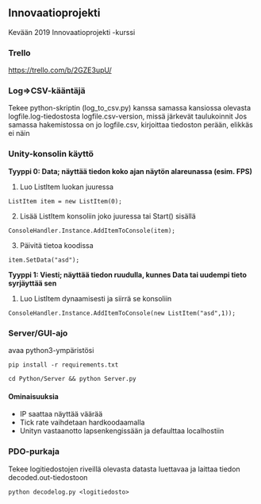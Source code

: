 ## Innovaatioprojekti
Kevään 2019 Innovaatioprojekti -kurssi


### Trello  
https://trello.com/b/2GZE3upU/

### Log=>CSV-kääntäjä

Tekee python-skriptin (log_to_csv.py) kanssa samassa kansiossa olevasta logfile.log-tiedostosta logfile.csv-version, missä järkevät taulukoinnit
Jos samassa hakemistossa on jo logfile.csv, kirjoittaa tiedoston perään, elikkäs ei näin

### Unity-konsolin käyttö

**Tyyppi 0: Data; näyttää tiedon koko ajan näytön alareunassa (esim. FPS)**

1. Luo ListItem luokan juuressa

`ListItem item = new ListItem(0);`

2. Lisää ListItem konsoliin joko juuressa tai Start() sisällä

`ConsoleHandler.Instance.AddItemToConsole(item);`

3. Päivitä tietoa koodissa

`item.SetData("asd");`

**Tyyppi 1: Viesti; näyttää tiedon ruudulla, kunnes Data tai uudempi tieto syrjäyttää sen**

1. Luo ListItem dynaamisesti ja siirrä se konsoliin

`ConsoleHandler.Instance.AddItemToConsole(new ListItem("asd",1));`

### Server/GUI-ajo

avaa python3-ympäristösi

`pip install -r requirements.txt`

`cd Python/Server && python Server.py`

#### Ominaisuuksia
* IP saattaa näyttää väärää
* Tick rate vaihdetaan hardkoodaamalla
* Unityn vastaanotto lapsenkengissään ja defaulttaa localhostiin

### PDO-purkaja

Tekee logitiedostojen riveillä olevasta datasta luettavaa ja laittaa tiedon decoded.out-tiedostoon

`python decodelog.py <logitiedosto>`